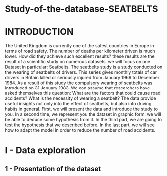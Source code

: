 # Study-of-the-database-SEATBELTS

# INTRODUCTION 

The United Kingdom is currently one of the safest countries in Europe in terms of road safety. The number of deaths per kilometer driven is much lower. How did they achieve such excellent results? these results are the result of a scientific study on numerous datasets. we will focus on one Dataset in particular: Seatbelts.
The seatbelts study is a study conducted on the wearing of seatbelts of drivers. This series gives monthly totals of car drivers in Britain killed or seriously injured from January 1969 to December 1984. As a result of this study the compulsory wearing of seatbelts was introduced on 31 January 1983. We can assume that researchers have asked themselves this question: What are the factors that could cause road accidents? What is the necessity of wearing a seatbelt? The data provide useful insights not only into the effect of seatbelts, but also into driving habits in general.
First, we will present the data and introduce the study to you. In a second time, we represent you the dataset in graphic form. we will be able to deduce some hypothesis from it. In the third part, we are going to test the hypothesis that we described before. In the last part, we will see how to adapt the model in order to reduce the number of road accidents.

# I - Data exploration
## 1 - Presentation of the dataset
